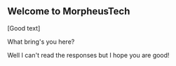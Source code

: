 ## Welcome to MorpheusTech

[Good text]



What bring's you here?

Well I can't read the responses but I hope you are good!
